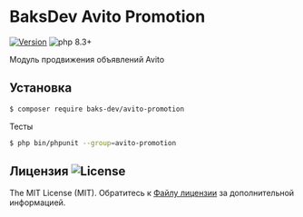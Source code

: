 # BaksDev Avito Promotion

[![Version](https://img.shields.io/badge/version-7.1.23-blue)](https://github.com/baks-dev/avito-promotion/releases)
![php 8.3+](https://img.shields.io/badge/php-min%208.3-red.svg)

Модуль продвижения объявлений Avito

## Установка

``` bash
$ composer require baks-dev/avito-promotion
```

Тесты

``` bash
$ php bin/phpunit --group=avito-promotion
```

## Лицензия ![License](https://img.shields.io/badge/MIT-green)

The MIT License (MIT). Обратитесь к [Файлу лицензии](LICENSE.md) за дополнительной информацией.
